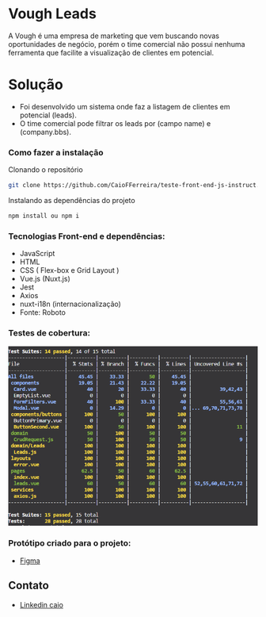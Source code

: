 # Vough Leads
A Vough é uma empresa de marketing que vem buscando novas oportunidades de negócio, porém o time comercial não possui nenhuma ferramenta que facilite a visualização de clientes em potencial.

# Solução
- Foi desenvolvido um sistema onde faz a listagem de clientes em potencial (leads).
- O time comercial pode filtrar os leads por (campo name) e (company.bbs).


### Como fazer a instalação
Clonando o repositório
```sh
git clone https://github.com/CaioFFerreira/teste-front-end-js-instruct.git
```

Instalando as dependências do projeto
```sh
npm install ou npm i
```

### Tecnologias Front-end e dependências:
- JavaScript
- HTML
- CSS ( Flex-box e Grid Layout )
- Vue.js (Nuxt.js)
- Jest
- Axios
- nuxt-i18n (internacionalização)
- Fonte: Roboto

### Testes de cobertura:
![Teste](https://github.com/CaioFFerreira/teste-front-end-js-instruct/blob/master/assets/images/testes.PNG)

### Protótipo criado para o projeto:
- [Figma](https://www.figma.com/file/ThFbOmnzVioRELBTgpdo5d/UI-Instruct---teste-front-end)

Contato
----
- [Linkedin caio](https://www.linkedin.com/in/caio-fabio-duarte-ferreira/)

